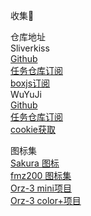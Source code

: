 收集🌟  

    
仓库地址  
Sliverkiss        
[Github](https://github.com/Sliverkiss/QuantumultX)    
[任务仓库订阅](https://gist.githubusercontent.com/Sliverkiss/a7496bd073820942b44a9b36874aaf4c/raw/sliverkiss.gallery.json)    
[boxjs订阅](https://gist.githubusercontent.com/Sliverkiss/18bd01be356360a8065a21ea71685ad3/raw/sliverkiss.boxjs.json)    
WuYuJi    
[Github](https://github.com/WowYiJiu/Personal)    
[任务仓库订阅](https://raw.githubusercontent.com/WowYiJiu/Personal/main/Gallery.json)       
[cookie获取](https://raw.githubusercontent.com/WowYiJiu/Personal/main/YiJiu_GetCookie.conf)    
    
图标集   
[Sakura 图标](https://raw.githubusercontent.com/Sliverkiss/QuantumultX/main/sliverkiss.icons.json)    
[fmz200 图标集](https://raw.githubusercontent.com/fmz200/wool_scripts/main/icons/icons-all.json)    
[Orz-3 mini项目](https://raw.githubusercontent.com/Orz-3/mini/master/mini.json)    
[Orz-3 color+项目](https://raw.githubusercontent.com/Orz-3/mini/master/Color%2B.json)    
